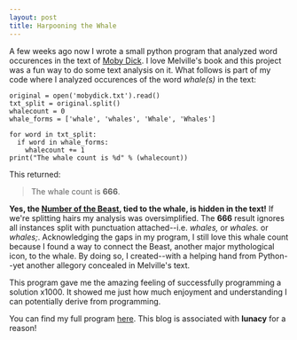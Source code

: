 ```yaml
---
layout: post
title: Harpooning the Whale
---
```


A few weeks ago now I wrote a small python program that analyzed word occurences in the text of [Moby Dick](https://www.gutenberg.org/files/2701/2701-h/2701-h.htm). I love Melville's book and this project was a fun way to do some text analysis on it. What follows is part of my code where I analyzed occurences of the word *whale(s)* in the text:

    original = open('mobydick.txt').read()
    txt_split = original.split()
    whalecount = 0
    whale_forms = ['whale', 'whales', 'Whale', 'Whales']

    for word in txt_split:
      if word in whale_forms:
        whalecount += 1
    print("The whale count is %d" % (whalecount))

This returned:

>The whale count is **666**.

**Yes, the [Number of the Beast](https://en.wikipedia.org/wiki/Number_of_the_Beast), tied to the whale, is hidden in the text!** If we're splitting hairs my analysis was oversimplified. The **666** result ignores all instances split with punctuation attached--i.e. *whales,* or *whales.* or *whales;*. Acknowledging the gaps in my program, I still love this whale count because I found a way to connect the Beast, another major mythological icon, to the whale. By doing so, I created--with a helping hand from Python--yet another allegory concealed in Melville's text.

This program gave me the amazing feeling of successfully programming a solution x1000. It showed me just how much enjoyment and understanding I can potentially derive from programming. 

You can find my full program [here](https://github.com/luna-c/moby-dick-word-analysis). This blog is associated with **lunacy** for a reason!

